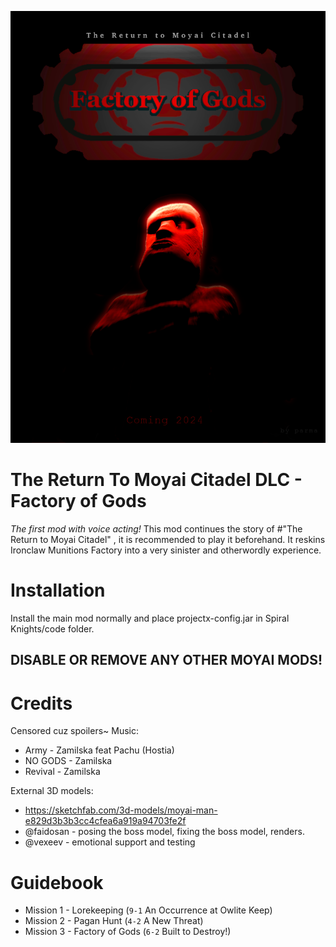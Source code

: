 ![](https://raw.githubusercontent.com/Crowfunder/Spiral-Knights-Modding/main/mods/Factory%20of%20Gods/%5BDO%20NOT%20ADD%20TO%20MOD%5D%20work%20assets/Factory%20of%20Gods%20Poster.png)

# The Return To Moyai Citadel DLC - Factory of Gods
*The first mod with voice acting!*
This mod continues the story of #"The Return to Moyai Citadel" , it is recommended to play it beforehand. It reskins Ironclaw Munitions Factory into a very sinister and otherwordly experience.

# Installation
Install the main mod normally and place projectx-config.jar in Spiral Knights/code folder. 
## DISABLE OR REMOVE ANY OTHER MOYAI MODS!

# Credits
Censored cuz spoilers~
Music: 
- Army - Zamilska feat Pachu (Hostia)
- NO GODS - Zamilska
- Revival - Zamilska

External 3D models:
- https://sketchfab.com/3d-models/moyai-man-e829d3b3b3cc4cfea6a919a94703fe2f
- @faidosan  - posing the boss model, fixing the boss model, renders.
- @vexeev  - emotional support and testing

# Guidebook
- Mission 1 - Lorekeeping (`9-1` An Occurrence at Owlite Keep)
- Mission 2 -  Pagan Hunt (`4-2` A New Threat)
- Mission 3 - Factory of Gods (`6-2` Built to Destroy!)
